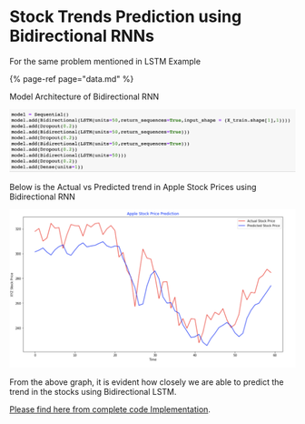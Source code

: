 # Stock Trends Prediction using Bidirectional RNNs

For the same problem mentioned in LSTM Example

{% page-ref page="data.md" %}

Model Architecture of Bidirectional RNN

![](../.gitbook/assets/screenshot-2020-04-24-at-10.36.25.png)

Below is the Actual vs Predicted trend in Apple Stock Prices using Bidirectional RNN

![](../.gitbook/assets/screenshot-2020-04-24-at-10.38.05.png)

From the above graph, it is evident how closely we are able to predict the trend in the stocks using Bidirectional LSTM.

[Please find here from complete code Implementation](https://github.com/ikyath/RNN_Introduction_Fundamentals/blob/master/StockPrediction_LSTM.ipynb).

